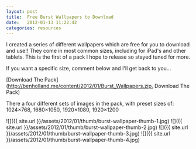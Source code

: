 ```yaml
---
layout: post
title:  Free Burst Wallpapers to Download
date:   2012-01-13 11:22:42
categories: resources
---
```


I created a series of different wallpapers which are free for you to download and use!! They come in most common sizes, including for iPad's and other tablets. This is the first of a pack I hope to release so stayed tuned for more.

If you want a specific size, comment below and I'll get back to you...

[Download The Pack](http://benholland.me/content/2012/01/Burst_Wallpapers.zip, Download The Pack)

There a four different sets of images in the pack, with preset sizes of: 1024&#215;768, 1680&#215;1050, 1920&#215;1080, 1920&#215;1200

![]({{ site.url }}/assets/2012/01/thumb/burst-wallpaper-thumb-1.jpg)
![]({{ site.url }}/assets/2012/01/thumb/burst-wallpaper-thumb-2.jpg)
![]({{ site.url }}/assets/2012/01/thumb/burst-wallpaper-thumb-3.jpg)
![]({{ site.url }}/assets/2012/01/thumb/burst-wallpaper-thumb-4.jpg)
